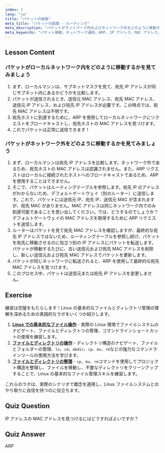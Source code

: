 ```yaml
---
index: 3
lang: "ja"
title: "パケットの経路"
meta_title: "パケットの経路 - ルーティング"
meta_description: "パケットがネットワーク内およびネットワーク外をどのように移動するかを学びます。ネットワーク通信のための IP、MAC、ARP、およびルーティングテーブルを理解します。Linux ネットワーキングの旅を始めましょう！"
meta_keywords: "パケット移動，ネットワーク通信，ARP, IP アドレス，MAC アドレス，ルーティングテーブル，Linux ネットワーキング，初心者ガイド"
---
```


## Lesson Content

### パケットがローカルネットワーク内をどのように移動するかを見てみましょう

1. まず、ローカルマシンは、サブネットマスクを見て、宛先 IP アドレスが同じサブネット内にあるかどうかを比較します。
2. パケットが送信されるとき、送信元 MAC アドレス、宛先 MAC アドレス、送信元 IP アドレス、および宛先 IP アドレスが必要です。この時点では、宛先 MAC アドレスは不明です。
3. 宛先ホストに到達するために、ARP を使用してローカルネットワークにリクエストをブロードキャストし、宛先ホストの MAC アドレスを見つけます。
4. これでパケットは正常に送信できます！

### パケットがネットワーク外をどのように移動するかを見てみましょう

1. まず、ローカルマシンは宛先 IP アドレスを比較します。ネットワーク外であるため、宛先ホストの MAC アドレスは認識されません。また、ARP リクエストはローカルに接続されたホストへのブロードキャストであるため、ARP を使用することはできません。
2. そこで、パケットはルーティングテーブルを参照します。宛先 IP のアドレスがわからないため、デフォルトゲートウェイ（別のルーター）に送信します。これで、パケットには送信元 IP、宛先 IP、送信元 MAC が含まれますが、宛先 MAC がありません。MAC アドレスは同じネットワーク内でのみ到達可能であることを思い出してください。では、どうするのでしょうか？デフォルトゲートウェイの MAC アドレスを取得するために ARP リクエストを送信します。
3. ルーターはパケットを見て宛先 MAC アドレスを確認しますが、最終的な宛先 IP アドレスではないため、ルーティングテーブルを参照し続け、パケットを宛先に移動させるのに役立つ別の IP アドレスにパケットを転送します。パケットが移動するたびに、古い送信元および宛先 MAC アドレスを削除し、新しい送信元および宛先 MAC アドレスでパケットを更新します。
4. パケットが同じネットワークに転送されると、ARP を使用して最終的な宛先 MAC アドレスを見つけます。
5. このプロセス中、パケットは送信元または宛先 IP アドレスを変更しません。

## Exercise

練習は完璧をもたらします！Linux の基本的なファイルとディレクトリ管理の理解を深めるための実践的なラボをいくつか紹介します。

1. **[Linux での基本的なファイル操作](https://labex.io/ja/labs/linux-basic-file-operations-in-linux-18001)** - 実際の Linux 環境でファイルシステムのナビゲート、ファイルとディレクトリの管理、コマンドラインショートカットの使用を練習します。
2. **[ファイルとディレクトリの操作](https://labex.io/ja/labs/linux-file-and-directory-operations-17997)** - ディレクトリ構造のナビゲート、ファイルとフォルダーの管理、`ls`、`cd`、`mkdir`、`cp`、`mv`、`rm`などの強力なコマンドラインツールの使用方法を学びます。
3. **[ファイルとディレクトリの整理](https://labex.io/ja/labs/linux-organizing-files-and-directories-387877)** - `cp`、`mv`、`rm`コマンドを使用してプロジェクト構造を整理し、ファイルを移動し、不要なディレクトリをクリーンアップすることで、Linux の基本的なファイル管理スキルを練習します。

これらのラボは、実際のシナリオで概念を適用し、Linux ファイルシステムとのやり取りに自信を持つのに役立ちます。

## Quiz Question

IP アドレスの MAC アドレスを見つけるにはどうすればよいですか？

## Quiz Answer

ARP
